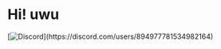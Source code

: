 # Hi! uwu

[![Discord](https://lanyard.cnrad.dev/api/894977781534982164?&bg=000000&hideDiscrim=true&borderRadius=50px&idleMessage=¿Do%20we%20get%20what%20we%20deserve?..)](https://discord.com/users/894977781534982164)
